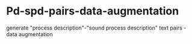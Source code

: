 # Pd-spd-pairs-data-augmentation
generate "process description"-"sound process description" text pairs - data augmentation 
